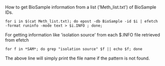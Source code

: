 How to get BioSample information from a list ('Meth_list.txt') of BioSample IDs.
```
for i in $(cat Meth_list.txt); do epost -db BioSample -id $i | efetch -format runinfo -mode text > $i.INFO ; done;
```
For getting information like 'isolation source' from each $.INFO file retrieved from efetch
```
for f in *SAM*; do grep "isolation source" $f || echo $f; done
```
The above line will simply print the file name if the pattern is not found.
